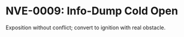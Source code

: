 # NVE-0009: Info-Dump Cold Open

Exposition without conflict; convert to ignition with real obstacle.
